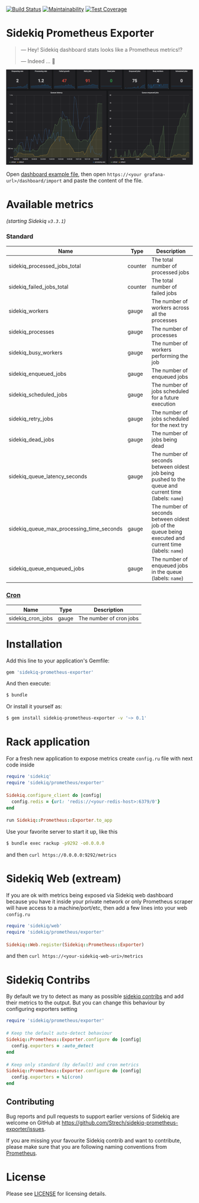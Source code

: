 [![Build Status](https://travis-ci.org/Strech/sidekiq-prometheus-exporter.svg?branch=master)](https://travis-ci.org/Strech/sidekiq-prometheus-exporter)
[![Maintainability](https://api.codeclimate.com/v1/badges/bb1b30cd7aca8ecc9413/maintainability)](https://codeclimate.com/github/Strech/sidekiq-prometheus-exporter/maintainability)
[![Test Coverage](https://api.codeclimate.com/v1/badges/bb1b30cd7aca8ecc9413/test_coverage)](https://codeclimate.com/github/Strech/sidekiq-prometheus-exporter/test_coverage)

# Sidekiq Prometheus Exporter

> — Hey! Sidekiq dashboard stats looks like a Prometheus metrics!?
>
> — Indeed ... :thinking:

![Grafana dashboard example](/examples/screenshot.png)

Open [dashboard example file](/examples/sidekiq.json), then open `https://<your grafana-url>/dashboard/import` and paste the content of the file.

# Available metrics

*(starting Sidekiq `v3.3.1`)*

### Standard

| Name                                      | Type    | Description             |
|-------------------------------------------|---------|-------------------------|
| sidekiq_processed_jobs_total              | counter | The total number of processed jobs
| sidekiq_failed_jobs_total                 | counter | The total number of failed jobs
| sidekiq_workers                           | gauge   | The number of workers across all the processes
| sidekiq_processes                         | gauge   | The number of processes
| sidekiq_busy_workers                      | gauge   | The number of workers performing the job
| sidekiq_enqueued_jobs                     | gauge   | The number of enqueued jobs
| sidekiq_scheduled_jobs                    | gauge   | The number of jobs scheduled for a future execution
| sidekiq_retry_jobs                        | gauge   | The number of jobs scheduled for the next try
| sidekiq_dead_jobs                         | gauge   | The number of jobs being dead
| sidekiq_queue_latency_seconds             | gauge   | The number of seconds between oldest job being pushed to the queue and current time (labels: `name`)
| sidekiq_queue_max_processing_time_seconds | gauge   | The number of seconds between oldest job of the queue being executed and current time (labels: `name`)
| sidekiq_queue_enqueued_jobs               | gauge   | The number of enqueued jobs in the queue (labels: `name`)

### [Cron](https://github.com/ondrejbartas/sidekiq-cron)

| Name                                      | Type    | Description             |
|-------------------------------------------|---------|-------------------------|
| sidekiq_cron_jobs                         | gauge   | The number of cron jobs

# Installation

Add this line to your application's Gemfile:

```ruby
gem 'sidekiq-prometheus-exporter'
```

And then execute:

```bash
$ bundle
```

Or install it yourself as:

```bash
$ gem install sidekiq-prometheus-exporter -v '~> 0.1'
```

# Rack application

For  a fresh new application to expose metrics create `config.ru` file with
next code inside

```ruby
require 'sidekiq'
require 'sidekiq/prometheus/exporter'

Sidekiq.configure_client do |config|
  config.redis = {url: 'redis://<your-redis-host>:6379/0'}
end

run Sidekiq::Prometheus::Exporter.to_app
```

Use your favorite server to start it up, like this

```bash
$ bundle exec rackup -p9292 -o0.0.0.0
```

and then `curl https://0.0.0.0:9292/metrics`

# Sidekiq Web (extream)

If you are ok with metrics being exposed via Sidekiq web dashboard because
you have it inside your private network or only Prometheus scraper will have access
to a machine/port/etc, then add a few lines into your web `config.ru`

```ruby
require 'sidekiq/web'
require 'sidekiq/prometheus/exporter'

Sidekiq::Web.register(Sidekiq::Prometheus::Exporter)
```

and then `curl https://<your-sidekiq-web-uri>/metrics`

# Sidekiq Contribs

By default we try to detect as many as possible [sidekiq contribs](https://github.com/mperham/sidekiq/wiki/Related-Projects)
and add their metrics to the output.
But you can change this behaviour by configuring exporters setting

```ruby
require 'sidekiq/prometheus/exporter'

# Keep the default auto-detect behaviour
Sidekiq::Prometheus::Exporter.configure do |config|
  config.exporters = :auto_detect
end

# Keep only standard (by default) and cron metrics
Sidekiq::Prometheus::Exporter.configure do |config|
  config.exporters = %i(cron)
end
```

## Contributing

Bug reports and pull requests to support earlier versions of Sidekiq are welcome on GitHub at https://github.com/Strech/sidekiq-prometheus-exporter/issues.

If you are missing your favourite Sidekiq contrib and want to contribute,
please make sure that you are following naming conventions from [Prometheus](https://prometheus.io/docs/practices/naming/).

# License

Please see [LICENSE](https://github.com/mperham/sidekiq/blob/master/LICENSE) for licensing details.
